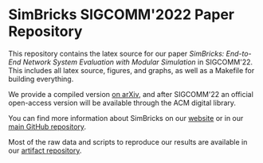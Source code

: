# SimBricks SIGCOMM'2022 Paper Repository

This repository contains the latex source for our paper *SimBricks: End-to-End
Network System Evaluation with Modular Simulation* in SIGCOMM'22. This includes
all latex source, figures, and graphs, as well as a Makefile for building
everything.

We provide a compiled version [on arXiv](https://arxiv.org/abs/2012.14219), and
after SIGCOMM'22 an official open-access version will be available through the
ACM digital library.

You can find more information about SimBricks on our
[website](https://simbricks.github.io/) or in our
[main GitHub repository](https://github.com/simbricks/simbricks).

Most of the raw data and scripts to reproduce our results are available in our
[artifact repository](https://github.com/simbricks/sigcomm22-artifact).

